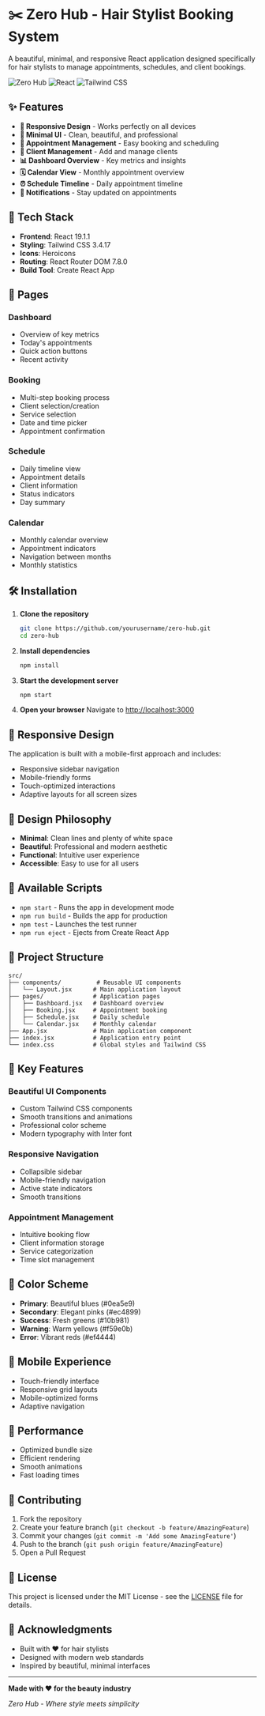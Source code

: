 # ✂️ Zero Hub - Hair Stylist Booking System

A beautiful, minimal, and responsive React application designed specifically for hair stylists to manage appointments, schedules, and client bookings.

![Zero Hub](https://img.shields.io/badge/Zero%20Hub-Hair%20Stylist%20App-blue?style=for-the-badge&logo=react)
![React](https://img.shields.io/badge/React-19.1.1-blue?style=for-the-badge&logo=react)
![Tailwind CSS](https://img.shields.io/badge/Tailwind%20CSS-3.4.17-38B2AC?style=for-the-badge&logo=tailwind-css)

## ✨ Features

- **📱 Responsive Design** - Works perfectly on all devices
- **🎨 Minimal UI** - Clean, beautiful, and professional
- **📅 Appointment Management** - Easy booking and scheduling
- **👥 Client Management** - Add and manage clients
- **📊 Dashboard Overview** - Key metrics and insights
- **🗓️ Calendar View** - Monthly appointment overview
- **⏰ Schedule Timeline** - Daily appointment timeline
- **🔔 Notifications** - Stay updated on appointments

## 🚀 Tech Stack

- **Frontend**: React 19.1.1
- **Styling**: Tailwind CSS 3.4.17
- **Icons**: Heroicons
- **Routing**: React Router DOM 7.8.0
- **Build Tool**: Create React App

## 🎯 Pages

### Dashboard
- Overview of key metrics
- Today's appointments
- Quick action buttons
- Recent activity

### Booking
- Multi-step booking process
- Client selection/creation
- Service selection
- Date and time picker
- Appointment confirmation

### Schedule
- Daily timeline view
- Appointment details
- Client information
- Status indicators
- Day summary

### Calendar
- Monthly calendar overview
- Appointment indicators
- Navigation between months
- Monthly statistics

## 🛠️ Installation

1. **Clone the repository**
   ```bash
   git clone https://github.com/yourusername/zero-hub.git
   cd zero-hub
   ```

2. **Install dependencies**
   ```bash
   npm install
   ```

3. **Start the development server**
   ```bash
   npm start
   ```

4. **Open your browser**
   Navigate to [http://localhost:3000](http://localhost:3000)

## 📱 Responsive Design

The application is built with a mobile-first approach and includes:
- Responsive sidebar navigation
- Mobile-friendly forms
- Touch-optimized interactions
- Adaptive layouts for all screen sizes

## 🎨 Design Philosophy

- **Minimal**: Clean lines and plenty of white space
- **Beautiful**: Professional and modern aesthetic
- **Functional**: Intuitive user experience
- **Accessible**: Easy to use for all users

## 🔧 Available Scripts

- `npm start` - Runs the app in development mode
- `npm run build` - Builds the app for production
- `npm test` - Launches the test runner
- `npm run eject` - Ejects from Create React App

## 📁 Project Structure

```
src/
├── components/          # Reusable UI components
│   └── Layout.jsx      # Main application layout
├── pages/              # Application pages
│   ├── Dashboard.jsx   # Dashboard overview
│   ├── Booking.jsx     # Appointment booking
│   ├── Schedule.jsx    # Daily schedule
│   └── Calendar.jsx    # Monthly calendar
├── App.jsx             # Main application component
├── index.jsx           # Application entry point
└── index.css           # Global styles and Tailwind CSS
```

## 🌟 Key Features

### Beautiful UI Components
- Custom Tailwind CSS components
- Smooth transitions and animations
- Professional color scheme
- Modern typography with Inter font

### Responsive Navigation
- Collapsible sidebar
- Mobile-friendly navigation
- Active state indicators
- Smooth transitions

### Appointment Management
- Intuitive booking flow
- Client information storage
- Service categorization
- Time slot management

## 🎨 Color Scheme

- **Primary**: Beautiful blues (#0ea5e9)
- **Secondary**: Elegant pinks (#ec4899)
- **Success**: Fresh greens (#10b981)
- **Warning**: Warm yellows (#f59e0b)
- **Error**: Vibrant reds (#ef4444)

## 📱 Mobile Experience

- Touch-friendly interface
- Responsive grid layouts
- Mobile-optimized forms
- Adaptive navigation

## 🚀 Performance

- Optimized bundle size
- Efficient rendering
- Smooth animations
- Fast loading times

## 🤝 Contributing

1. Fork the repository
2. Create your feature branch (`git checkout -b feature/AmazingFeature`)
3. Commit your changes (`git commit -m 'Add some AmazingFeature'`)
4. Push to the branch (`git push origin feature/AmazingFeature`)
5. Open a Pull Request

## 📄 License

This project is licensed under the MIT License - see the [LICENSE](LICENSE) file for details.

## 🙏 Acknowledgments

- Built with ❤️ for hair stylists
- Designed with modern web standards
- Inspired by beautiful, minimal interfaces

---

**Made with ❤️ for the beauty industry**

*Zero Hub - Where style meets simplicity*
